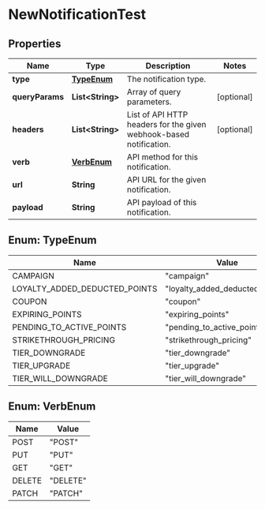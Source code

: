 

# NewNotificationTest

## Properties

Name | Type | Description | Notes
------------ | ------------- | ------------- | -------------
**type** | [**TypeEnum**](#TypeEnum) | The notification type. | 
**queryParams** | **List&lt;String&gt;** | Array of query parameters. |  [optional]
**headers** | **List&lt;String&gt;** | List of API HTTP headers for the given webhook-based notification. |  [optional]
**verb** | [**VerbEnum**](#VerbEnum) | API method for this notification. | 
**url** | **String** | API URL for the given notification. | 
**payload** | **String** | API payload of this notification. | 



## Enum: TypeEnum

Name | Value
---- | -----
CAMPAIGN | &quot;campaign&quot;
LOYALTY_ADDED_DEDUCTED_POINTS | &quot;loyalty_added_deducted_points&quot;
COUPON | &quot;coupon&quot;
EXPIRING_POINTS | &quot;expiring_points&quot;
PENDING_TO_ACTIVE_POINTS | &quot;pending_to_active_points&quot;
STRIKETHROUGH_PRICING | &quot;strikethrough_pricing&quot;
TIER_DOWNGRADE | &quot;tier_downgrade&quot;
TIER_UPGRADE | &quot;tier_upgrade&quot;
TIER_WILL_DOWNGRADE | &quot;tier_will_downgrade&quot;



## Enum: VerbEnum

Name | Value
---- | -----
POST | &quot;POST&quot;
PUT | &quot;PUT&quot;
GET | &quot;GET&quot;
DELETE | &quot;DELETE&quot;
PATCH | &quot;PATCH&quot;



